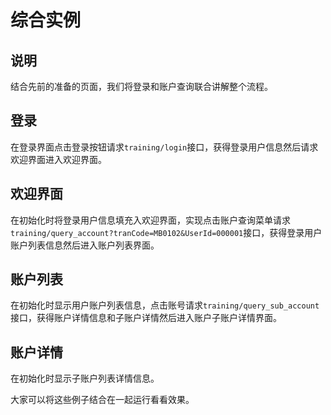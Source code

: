 # 综合实例
<!-- toc -->

## 说明

结合先前的准备的页面，我们将登录和账户查询联合讲解整个流程。

## 登录

在登录界面点击登录按钮请求`training/login`接口，获得登录用户信息然后请求欢迎界面进入欢迎界面。

## 欢迎界面

在初始化时将登录用户信息填充入欢迎界面，实现点击账户查询菜单请求`training/query_account?tranCode=MB0102&UserId=000001`接口，获得登录用户账户列表信息然后进入账户列表界面。

## 账户列表

在初始化时显示用户账户列表信息，点击账号请求`training/query_sub_account`接口，获得账户详情信息和子账户详情然后进入账户子账户详情界面。

## 账户详情

在初始化时显示子账户列表详情信息。

大家可以将这些例子结合在一起运行看看效果。



